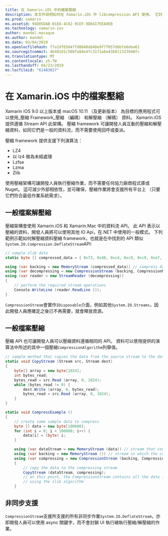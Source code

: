 ```yaml
---
title: 在 Xamarin.iOS 中的檔案壓縮
description: 本文件說明如何在 Xamarin.iOS 中 libcompression API 使用。 它討論升空的方式回應，並，並支援不同的演算法。
ms.prod: xamarin
ms.assetid: 94D05DAB-01E8-4C62-9CEF-9D6417EEA8EB
ms.technology: xamarin-ios
author: mandel-macaque
ms.author: mandel
ms.date: 03/04/2019
ms.openlocfilehash: f7a1df65047fd8040dd40e9f7f057d6bfe6dea61
ms.sourcegitcommit: 4b402d1c508fa84e4fc3171a6e43b811323948fc
ms.translationtype: MT
ms.contentlocale: zh-TW
ms.lasthandoff: 04/23/2019
ms.locfileid: "61403027"
---
```

# <a name="file-compression-in-xamarinios"></a>在 Xamarin.iOS 中的檔案壓縮

Xamarin iOS 9.0 以上版本或 macOS 10.11 （及更新版本） 為目標的應用程式可以使用_壓縮 Framework_壓縮 （編碼） 和解壓縮 （解碼） 資料。 Xamarin.iOS 提供遵循 Stream API 此架構。 壓縮 framework 可讓開發人員互動的壓縮和解壓縮資料，如同它們是一般的資料流，而不需要使用回呼或委派。

壓縮 framework 提供支援下列演算法：

* LZ4
* 以 lz4 做為未經處理
* Lzfse
* Lzma
* Zlib

使用壓縮架構可讓開發人員執行壓縮作業，而不需要任何協力廠商程式庫或 Nuget。 這可減少外部相依性，並可確保，壓縮作業將會支援所有平台上 （只要它們符合最低作業系統需求）。

## <a name="general-file-decompression"></a>一般檔案解壓縮

壓縮架構會使用 Xamarin.iOS 和 Xamarin.Mac 中的資料流 API。 此 API 表示以壓縮的資料，開發人員將可以使用其他 IO Api，在.NET 中使用的一般模式。 下列範例示範如何解壓縮資料壓縮 framework，也就是在中找到的 API 類似`System.IO.Compression.DeflateStream`API:

```csharp
// sample zlib data
static byte [] compressed_data = { 0xf3, 0x48, 0xcd, 0xc9, 0xc9, 0xe7, 0x02, 0x00 };

using (var backing = new MemoryStream (compressed_data)) // compress data to read
using (var decompressing = new CompressionStream (backing, CompressionMode.Decompress, CompressionAlgorithm.Zlib)) // create decompression stream with the correct algorithm
using (var reader = new StreamReader (decompressing))
{
    // perform the required stream operations
    Console.WriteLine (reader.ReadLine ());
}
```

`CompressionStream`會實作`IDisposable`介面，例如其他`System.IO.Streams`，因此開發人員應確定之後已不再需要，就會釋放資源。

## <a name="general-file-compression"></a>一般檔案壓縮

壓縮 API 也可讓開發人員可以壓縮資料遵循相同的 API。 資料可以使用提供的演算法中所述的其中一個壓縮`CompressionAlgorithm`列舉值。

```csharp
// sample method that copies the data from the source stream to the destination stream
static void CopyStream (Stream src, Stream dest)
{
    byte[] array = new byte[1024];
    int bytes_read;
    bytes_read = src.Read (array, 0, 1024);
    while (bytes_read != 0) {
        dest.Write (array, 0, bytes_read);
        bytes_read = src.Read (array, 0, 1024);
    }
}

static void CompressExample ()
{
    // create some sample data to compress
    byte [] data = new byte[100000];
    for (int i = 0; i < 100000; i++) {
        data[i] = (byte) i;
    }

    using (var dataStream = new MemoryStream (data)) // stream that contains the data to compress
    using (var backing = new MemoryStream ()) // stream in which the compress data will be written
    using (var compressing = new CompressionStream (backing, CompressionMode.Compress, CompressionAlgorithm.Zlib, true))
    {
        // copy the data to the compressing stream
        CopyStream (dataStream, compressing);
        // at this point, the CompressionStream contains all the data from the dataStream but compressed
        // using the zlib algorithm
    }
```

## <a name="async-support"></a>非同步支援

`CompressionStream`支援所支援的所有非同步作業`System.IO.DeflateStream`，亦即開發人員可以使用 async 關鍵字，而不會封鎖 UI 執行緒執行壓縮/解壓縮的作業。